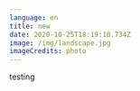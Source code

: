 ```yaml
---
language: en
title: new
date: 2020-10-25T18:19:18.734Z
image: /img/landscape.jpg
imageCredits: photo
---
```

testing